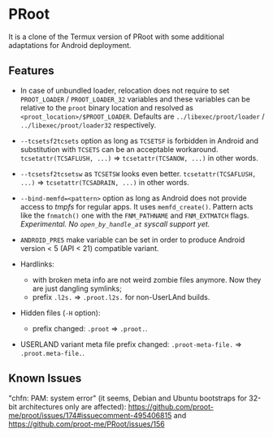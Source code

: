 # PRoot

It is a clone of the Termux version of PRoot with some additional adaptations for Android deployment.

## Features

* In case of unbundled loader, relocation does not require to set `PROOT_LOADER` / `PROOT_LOADER_32` variables
and these variables can be relative to the `proot` binary location and resolved as `<proot_location>/$PROOT_LOADER`.
Defaults are `../libexec/proot/loader` / `../libexec/proot/loader32` respectively.

* `--tcsetsf2tcsets` option as long as `TCSETSF` is forbidden in Android and substitution with `TCSETS` can be an acceptable workaround.
`tcsetattr(TCSAFLUSH, ...)` => `tcsetattr(TCSANOW, ...)` in other words.

* `--tcsetsf2tcsetsw` as `TCSETSW` looks even better. `tcsetattr(TCSAFLUSH, ...)` => `tcsetattr(TCSADRAIN, ...)` in other words.

* `--bind-memfd=<pattern>` option as long as Android does not provide access to *tmpfs* for regular apps. It uses `memfd_create()`.
Pattern acts like the `fnmatch()` one with the `FNM_PATHNAME` and `FNM_EXTMATCH` flags.
*Experimental. No `open_by_handle_at` syscall support yet.*

* `ANDROID_PRE5` make variable can be set in order to produce Android version < 5 (API < 21) compatible variant.

* Hardlinks:
  * with broken meta info are not weird zombie files anymore. Now they are just dangling symlinks;
  * prefix `.l2s.` => `.proot.l2s.` for non-UserLAnd builds.

* Hidden files (`-H` option):
  * prefix changed: `.proot` => `.proot.`.

* USERLAND variant meta file prefix changed: `.proot-meta-file.` => `.proot.meta-file.`.

## Known Issues

"chfn: PAM: system error" (it seems, Debian and Ubuntu bootstraps for 32-bit architectures only are affected):
https://github.com/proot-me/proot/issues/174#issuecomment-495406815 and https://github.com/proot-me/PRoot/issues/156
